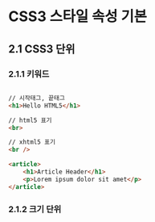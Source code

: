 # CSS3 스타일 속성 기본

## 2.1 CSS3 단위

### 2.1.1 키워드
```html

// 시작태그, 끝태그
<h1>Hello HTML5</h1>

// html5 표기
<br>

// xhtml5 표기
<br />

<article>
    <h1>Article Header</h1>
    <p>Lorem ipsum dolor sit amet</p>
</article>
```

### 2.1.2 크기 단위
